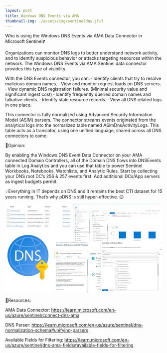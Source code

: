 ```yaml
---
layout: post
title: Windows DNS Events via AMA
thumbnail-img: ./assets/img/sentineldns.jfif
---
```

Who is using the Windows DNS Events via AMA Data Connector in Microsoft Sentinel❓

Organizations can monitor DNS logs to better understand network activity, and to identify suspicious behavior or attacks targeting resources within the network. The Windows DNS Events via AMA Sentinel data connector provides this type of visibility.

With the DNS Events connector, you can:
·       Identify clients that try to resolve malicious domain names.
·       View and monitor request loads on DNS servers.
·       View dynamic DNS registration failures. (Minimal security value and significant ingest cost)
·       Identify frequently queried domain names and talkative clients.
·       Identify stale resource records.
·       View all DNS related logs in one place.

This connector is fully normalized using Advanced Security Information Model (ASIM) parsers. The connector streams events originated from the analytical logs into the normalized table named ASimDnsActivityLogs. This table acts as a translator, using one unified language, shared across all DNS connectors to come.

📣Opinion:

By enabling the Windows DNS Event Data Connector on your AMA connected Domain Controllers, all of the Domain DNS flows into DNSEvents table in Log Analytics and you can use that table to power Sentinel Workbooks, Notebooks, Watchlists, and Analytic Rules. Start by collecting your DNS root DC’s 256 & 257 events first. Add additional DCs/App servers as ingest budgets permit.

💡Everything in IT depends on DNS and it remains the best CTI dataset for 15 years running. That’s why pDNS is still hyper-effective. 😉

![Image](/assets/img/sentineldns.jfif)

🎒Resources:

AMA Data Connector: https://learn.microsoft.com/en-us/azure/sentinel/connect-dns-ama

DNS Parser: https://learn.microsoft.com/en-us/azure/sentinel/dns-normalization-schema#unifying-parsers

Available Fields for Filtering: https://learn.microsoft.com/en-us/azure/sentinel/dns-ama-fields#available-fields-for-filtering

